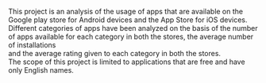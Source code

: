 This project is an analysis of the usage of apps that are available on the Google play store for Android devices and the App Store for iOS devices.  
Different categories of apps have been analyzed on the basis of the number of apps available for each category in both the stores, the average number of installations  
and the average rating given to each category in both the stores.  
The scope of this project is limited to applications that are free and have only English names.
